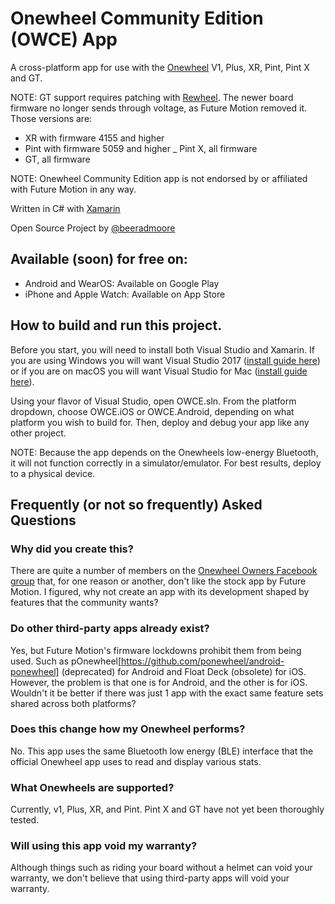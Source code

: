 Onewheel Community Edition (OWCE) App
===========

A cross-platform app for use with the [Onewheel](https://onewheel.com/) V1, Plus, XR, Pint, Pint X and GT.

NOTE: GT support requires patching with [Rewheel](https://github.com/rewheel-app/rewheel).
The newer board firmware no longer sends through voltage, as Future Motion removed it. Those versions are:
- XR with firmware 4155 and higher
- Pint with firmware 5059 and higher
_ Pint X, all firmware
- GT, all firmware

NOTE: Onewheel Community Edition app is not endorsed by or affiliated with Future Motion in any way.

Written in C# with [Xamarin](http://www.xamarin.com)

Open Source Project by [@beeradmoore](http://www.twitter.com/beeradmoore) 

## Available (soon) for free on:
* Android and WearOS: Available on Google Play
* iPhone and Apple Watch: Available on App Store

## How to build and run this project. 

Before you start, you will need to install both Visual Studio and Xamarin. If you are using Windows you will want Visual Studio 2017 ([install guide here](https://docs.microsoft.com/en-us/xamarin/cross-platform/get-started/installation/windows)) or if you are on macOS you will want Visual Studio for Mac ([install guide here](https://docs.microsoft.com/en-us/visualstudio/mac/installation)).

Using your flavor of Visual Studio, open OWCE.sln. From the platform dropdown, choose OWCE.iOS or OWCE.Android, depending on what platform you wish to build for. Then, deploy and debug your app like any other project.

NOTE: Because the app depends on the Onewheels low-energy Bluetooth, it will not function correctly in a simulator/emulator. For best results, deploy to a physical device. 



## Frequently (or not so frequently) Asked Questions

### Why did you create this?

There are quite a number of members on the [Onewheel Owners Facebook group](https://www.facebook.com/groups/onewheelownersgroup/) that, for one reason or another, don't like the stock app by Future Motion. I figured, why not create an app with its development shaped by features that the community wants?

### Do other third-party apps already exist?

Yes, but Future Motion's firmware lockdowns prohibit them from being used. Such as pOnewheel[https://github.com/ponewheel/android-ponewheel] (deprecated) for Android and Float Deck (obsolete) for iOS. However, the problem is that one is for Android, and the other is for iOS. Wouldn't it be better if there was just 1 app with the exact same feature sets shared across both platforms?

### Does this change how my Onewheel performs?

No. This app uses the same Bluetooth low energy (BLE) interface that the official Onewheel app uses to read and display various stats.

### What Onewheels are supported?

Currently, v1, Plus, XR, and Pint. Pint X and GT have not yet been thoroughly tested.

### Will using this app void my warranty?

Although things such as riding your board without a helmet can void your warranty, we don't believe that using third-party apps will void your warranty.
